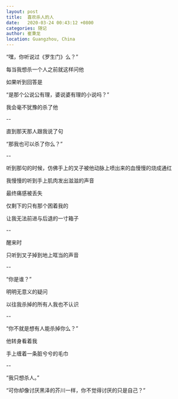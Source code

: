 ```yaml
---
layout: post
title:  喜欢杀人的人
date:   2020-03-24 00:43:12 +0800
categories: 随记
author: 崔秉龙
location: Guangzhou, China
---
```






“嘿，你听说过《罗生门》么？”

每当我想杀一个人之前就这样问他

如果听到回答是

“是那个公说公有理，婆说婆有理的小说吗？”

我会毫不犹豫的杀了他

--

直到那天那人跟我说了句

“那我也可以杀了你么？”

--

听到那句的时候，仿佛手上的叉子被他动脉上喷出来的血慢慢的烧成通红

我慢慢的听到手上肌肉发出滋滋的声音

最终痛感被丢失

仅剩下的只有那个困着我的

让我无法前进与后退的一寸箱子

--

醒来时

只听到叉子掉到地上哐当的声音

--

“你是谁？”

明明无意义的疑问

以往我杀掉的所有人我也不认识

--

“你不就是想有人能杀掉你么？”

他转身看着我

手上缠着一条脏兮兮的毛巾

--

“我只想杀人。”

“可你却像讨厌黑泽的芥川一样，你不觉得讨厌的只是自己？”
